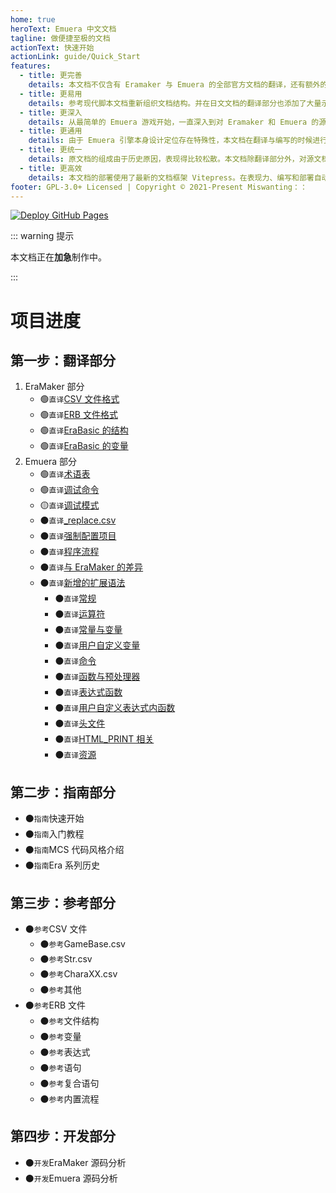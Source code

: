```yaml
---
home: true
heroText: Emuera 中文文档
tagline: 做便捷至极的文档
actionText: 快速开始
actionLink: guide/Quick_Start
features:
  - title: 更完善
    details: 本文档不仅含有 Eramaker 与 Emuera 的全部官方文档的翻译，还有额外的指南、参考等原创内容。
  - title: 更易用
    details: 参考现代脚本文档重新组织文档结构。并在日文文档的翻译部分也添加了大量示例代码。
  - title: 更深入
    details: 从最简单的 Emuera 游戏开始，一直深入到对 Eramaker 和 Emuera 的源代码分析。
  - title: 更通用
    details: 由于 Emuera 引擎本身设计定位存在特殊性，本文档在翻译与编写的时候进行了部分描述的脱敏。
  - title: 更统一
    details: 原文档的组成由于历史原因，表现得比较松散。本文档除翻译部分外，对源文档结构进行了重构与聚合。
  - title: 更高效
    details: 本文档的部署使用了最新的文档框架 Vitepress。在表现力、编写和部署自动化都是及其便捷的。能够为文档内容提供一流的支持。
footer: GPL-3.0+ Licensed | Copyright © 2021-Present Miswanting：：
---
```


[![Deploy GitHub Pages](https://github.com/miswanting/Emuera-Chinese-Document/actions/workflows/Deploy.yml/badge.svg)](https://github.com/miswanting/Emuera-Chinese-Document/actions/workflows/Deploy.yml)

::: warning 提示

本文档正在**加急**制作中。

:::

# 项目进度

## 第一步：翻译部分

1. EraMaker 部分
   - :green_circle:`直译`[CSV 文件格式](translation/CSV_File_Format)
   - :green_circle:`直译`[ERB 文件格式](translation/ERB_File_Format)
   - :green_circle:`直译`[EraBasic 的结构](translation/EraBasic_Structure)
   - :green_circle:`直译`[EraBasic 的变量](translation/EraBasic_Variables)
2. Emuera 部分
   - :green_circle:`直译`[术语表](translation/Glossary)
   - :green_circle:`直译`[调试命令](translation/Debug_Command)
   - :yellow_circle:`直译`[调试模式](translation/Debug_Mode)
   - :black_circle:`直译`[\_replace.csv]()
   - :black_circle:`直译`[强制配置项目]()
   - :black_circle:`直译`[程序流程]()
   - :black_circle:`直译`[与 EraMaker 的差异]()
   - :black_circle:`直译`[新增的扩展语法]()
     - :black_circle:`直译`[常规]()
     - :black_circle:`直译`[运算符]()
     - :black_circle:`直译`[常量与变量]()
     - :black_circle:`直译`[用户自定义变量]()
     - :black_circle:`直译`[命令]()
     - :black_circle:`直译`[函数与预处理器]()
     - :black_circle:`直译`[表达式函数]()
     - :black_circle:`直译`[用户自定义表达式内函数]()
     - :black_circle:`直译`[头文件]()
     - :black_circle:`直译`[HTML_PRINT 相关]()
     - :black_circle:`直译`[资源]()

## 第二步：指南部分

- :black_circle:`指南`快速开始
- :black_circle:`指南`入门教程
- :black_circle:`指南`MCS 代码风格介绍
- :black_circle:`指南`Era 系列历史

## 第三步：参考部分

- :black_circle:`参考`CSV 文件
  - :black_circle:`参考`GameBase.csv
  - :black_circle:`参考`Str.csv
  - :black_circle:`参考`CharaXX.csv
  - :black_circle:`参考`其他
- :black_circle:`参考`ERB 文件
  - :black_circle:`参考`文件结构
  - :black_circle:`参考`变量
  - :black_circle:`参考`表达式
  - :black_circle:`参考`语句
  - :black_circle:`参考`复合语句
  - :black_circle:`参考`内置流程

## 第四步：开发部分

- :black_circle:`开发`EraMaker 源码分析
- :black_circle:`开发`Emuera 源码分析
